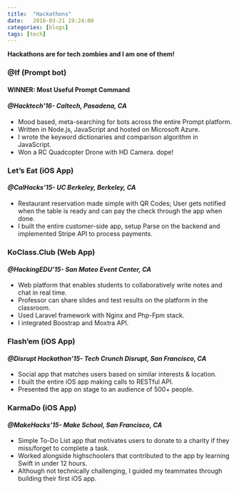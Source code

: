 ```yaml
---
title:  "Hackathons"
date:   2016-03-21 19:24:00
categories: [blogs]
tags: [tech]
---
```

**Hackathons are for tech zombies and I am one of them!**

### **@If (Prompt bot)**

#### **WINNER: Most Useful Prompt Command**

#### _@Hacktech'16- Caltech, Pasadena, CA_
 	
- Mood based, meta-searching for bots across the entire Prompt platform. 
- Written in Node.js, JavaScript and hosted on Microsoft Azure. 
- I wrote the keyword dictionaries and comparison algorithm in JavaScript. 
- Won a RC Quadcopter Drone with HD Camera. dope!

### **Let’s Eat (iOS App)**

#### _@CalHacks’15- UC Berkeley, Berkeley, CA_

- Restaurant reservation made simple with QR Codes; User gets notified when the table is ready and can pay the check through the app when done. 
- I built the entire customer-side app, setup Parse on the backend and implemented Stripe API to process payments. 

### **KoClass.Club (Web App)**

#### _@HackingEDU’15- San Mateo Event Center, CA_

- Web platform that enables students to collaboratively write notes and chat in real time.
- Professor can share slides and test results on the platform in the classroom.
- Used Laravel framework with Nginx and Php-Fpm stack.
- I integrated Boostrap and Moxtra API.

### **Flash’em (iOS App)**

#### _@Disrupt Hackathon’15- Tech Crunch Disrupt, San Francisco, CA_

- Social app that matches users based on similar interests & location. 
- I built the entire iOS app making calls to RESTful API. 
- Presented the app on stage to an audience of 500+ people.

### **KarmaDo (iOS App)**

#### _@MakeHacks’15- Make School, San Francisco, CA_

- Simple To-Do List app that motivates users to donate to a charity if they miss/forget to complete a task. 
- Worked alongside highschoolers that contributed to the app by learning Swift in under 12 hours.
- Although not technically challenging, I guided my teammates through building their first iOS app.
